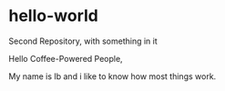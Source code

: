 # hello-world

Second Repository, with something in it

Hello Coffee-Powered People,

My name is Ib and i like to know how most things work. 
